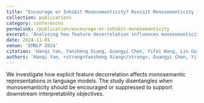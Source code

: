```yaml
---
title: "Encourage or Inhibit Monosemanticity? Revisit Monosemanticity from a Feature Decorrelation Perspective"
collection: publications
category: conferences
permalink: /publication/encourage-or-inhibit-monosemanticity
excerpt: 'Analyzing how feature decorrelation influences monosemanticity in language models.'
date: 2024-11-01
venue: 'EMNLP 2024'
citation: 'Hanqi Yan, Yanzheng Xiang, Guangyi Chen, Yifei Wang, Lin Gui, Yulan He. 2024. "Encourage or Inhibit Monosemanticity? Revisit Monosemanticity from a Feature Decorrelation Perspective." In <i>EMNLP 2024</i>.'
authors: 'Hanqi Yan, <strong>Yanzheng Xiang</strong>, Guangyi Chen, Yifei Wang, Lin Gui, Yulan He'
---
```

We investigate how explicit feature decorrelation affects monosemantic representations in language models. The study disentangles when monosemanticity should be encouraged or suppressed to support downstream interpretability objectives.
